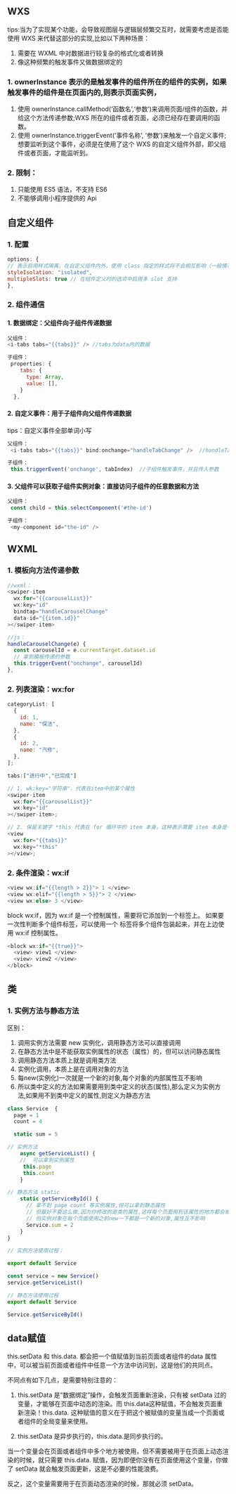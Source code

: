 ## WXS

tips:当为了实现某个功能，会导致视图层与逻辑层频繁交互时，就需要考虑是否能使用 WXS 来代替这部分的实现,比如以下两种场景：

1. 需要在 WXML 中对数据进行较复杂的格式化或者转换
2. 像这种频繁的触发事件又做数据绑定的

### 1. ownerInstance 表示的是触发事件的组件所在的组件的实例，如果触发事件的组件是在页面内的,则表示页面实例，

1. 使用 ownerInstance.callMethod(‘函数名’,‘参数’)来调用页面/组件的函数，并给这个方法传递参数;WXS 所在的组件或者页面，必须已经存在要调用的函数。
2. 使用 ownerInstance.triggerEvent(‘事件名称’, ‘参数’)来触发一个自定义事件;想要监听到这个事件，必须是在使用了这个 WXS 的自定义组件外部，即父组件或者页面，才能监听到。

### 2. 限制：

1.  只能使用 ES5 语法，不支持 ES6
2.  不能够调用小程序提供的 Api

## 自定义组件

### 1. 配置

```js
options: {
// 表示启用样式隔离，在自定义组件内外，使用 class 指定的样式将不会相互影响（一般情况下的默认值）
styleIsolation: "isolated",
multipleSlots: true // 在组件定义时的选项中启用多 slot 支持
},
```

### 2. 组件通信

#### 1. 数据绑定：父组件向子组件传递数据

```js
父组件：
<i-tabs tabs="{{tabs}}" /> //tabs为data内的数据

子组件：
 properties: {
    tabs: {
      type: Array,
      value: [],
    }
  },
```

#### 2. 自定义事件：用于子组件向父组件传递数据

tips：自定义事件全部单词小写

```js
父组件：
 <i-tabs tabs="{{tabs}}" bind:onchange="handleTabChange" />  //handleTabChange 为父组件中的回调函数

子组件：
 this.triggerEvent('onchange', tabIndex)  //子组件触发事件，并且传入参数
```

#### 3. 父组件可以获取子组件实例对象：直接访问子组件的任意数据和方法

```js
父组件：
 const child = this.selectComponent('#the-id')

子组件：
 <my-component id="the-id" />
```

## WXML

### 1. 模板向方法传递参数

```js
//wxml：
<swiper-item
  wx:for="{{carouselList}}"
  wx:key="id"
  bindtap="handleCarouselChange"
  data-id="{{item.id}}"
></swiper-item>

//js：
handleCarouselChange(e) {
  const carouselId = e.currentTarget.dataset.id
  // 拿到模板传递的参数
  this.triggerEvent("onchange", carouselId)
},
```

### 2. 列表渲染：wx:for

```js
categoryList: [
  {
    id: 1,
    name: "保洁",
  },
  {
    id: 2,
    name: "汽修",
  },
];

tabs:["进行中","已完成"]

// 1. wk:key="字符串"，代表在item中的某个属性
<swiper-item
  wx:for="{{carouselList}}"
  wx:key="id"
></swiper-item>;

// 2. 保留关键字 *this 代表在 for 循环中的 item 本身，这种表示需要 item 本身是一个唯一的字符串或者数字
<view
  wx:for="{{tabs}}"
  wx:key="*this"
></view>;
```

### 2. 条件渲染：wx:if

```js
<view wx:if="{{length > 2}}"> 1 </view>
<view wx:elif="{{length > 5}}"> 2 </view>
<view wx:else> 3 </view>
```

block wx:if，因为 wx:if 是一个控制属性，需要将它添加到一个标签上。
如果要一次性判断多个组件标签，可以使用一个 <block/> 标签将多个组件包装起来，并在上边使用 wx:if 控制属性。

```js
<block wx:if="{{true}}">
  <view> view1 </view>
  <view> view2 </view>
</block>
```

## 类

### 1. 实例方法与静态方法

区别：

1. 调用实例方法需要 new 实例化，调用静态方法可以直接调用
2. 在静态方法中是不能获取实例属性的状态（属性）的，但可以访问静态属性
3. 调用静态方法本质上就是调用类方法
4. 实例化调用，本质上是在调用对象的方法
5. 每new(实例化)一次就是一个新的对象,每个对象的内部属性互不影响
6. 所以类中定义的方法如果需要用到类中定义的状态(属性),那么定义为实例方法,如果用不到类中定义的属性,则定义为静态方法

```js
class Service  {
  page = 1
  count = 4

  static sum = 5

// 实例方法
    async getServiceList() {
    //  可以拿到实例属性
     this.page
     this.count
    }

// 静态方法 static
    static getServiceById() {
      // 拿不到 page count 等实例属性,但可以拿到静态属性
      // 但最好不要这么做,因为你修改的是类的属性,这样每个页面用到该属性的地方都会被同步修改
      // 但实例对象在每个页面使用之前new一下都是一个新的对象,属性互不影响
      Service.sum = 2
    }
}

// 实例方法使用过程：

export default Service

const service = new Service()
service.getServiceList()

// 静态方法使用过程
export default Service

Service.getServiceById()

```
## data赋值

this.setData 和 this.data. 都会把一个值赋值到当前页面或者组件的data 属性中，可以被当前页面或者组件中任意一个方法中访问到，这是他们的共同点。

不同点有如下几点，是需要特别注意的：

1. this.setData 是“数据绑定”操作，会触发页面重新渲染，只有被 setData 过的变量，才能够在页面中动态的渲染。而 this.data这种赋值，不会触发页面重新渲染！this.data. 这种赋值的意义在于把这个被赋值的变量当成一个页面或者组件的全局变量来使用。

2. this.setData 是异步执行的，this.data.是同步执行的。

当一个变量会在页面或者组件中多个地方被使用，但不需要被用于在页面上动态渲染的时候，就只需要 this.data. 赋值，因为即便你没有在页面使用这个变量，你做了 setData 就会触发页面更新，这是不必要的性能浪费。

反之，这个变量需要用于在页面动态渲染的时候，那就必须 setData。

